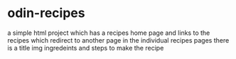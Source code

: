 # odin-recipes
a simple html project which has a recipes home page and links to the recipes which redirect to another page 
in the individual recipes pages there is a title img ingredeints and steps to make the recipe